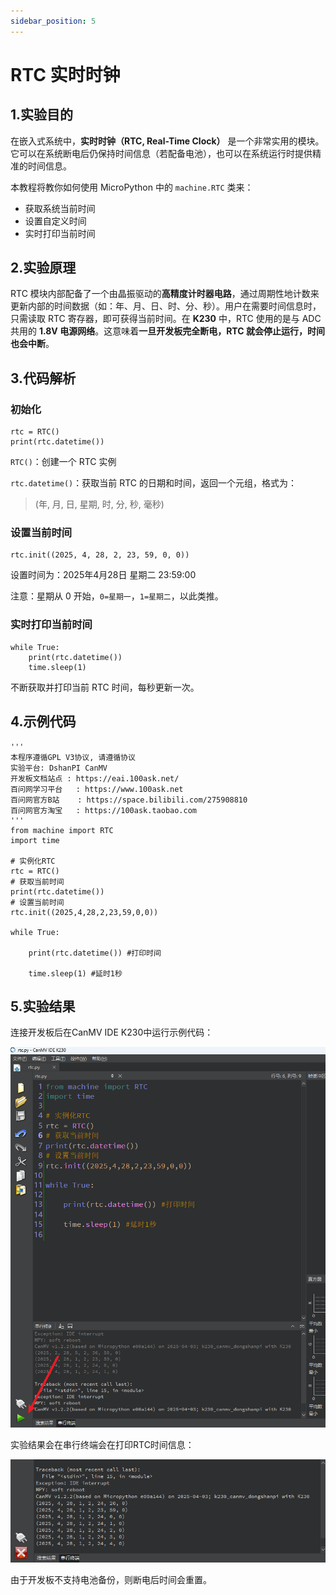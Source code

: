 ```yaml
---
sidebar_position: 5
---
```

# RTC 实时时钟

## 1.实验目的

在嵌入式系统中，**实时时钟（RTC, Real-Time Clock）** 是一个非常实用的模块。它可以在系统断电后仍保持时间信息（若配备电池），也可以在系统运行时提供精准的时间信息。

本教程将教你如何使用 MicroPython 中的 `machine.RTC` 类来：

- 获取系统当前时间
- 设置自定义时间
- 实时打印当前时间

## 2.实验原理

RTC 模块内部配备了一个由晶振驱动的**高精度计时器电路**，通过周期性地计数来更新内部的时间数据（如：年、月、日、时、分、秒）。用户在需要时间信息时，只需读取 RTC 寄存器，即可获得当前时间。在 **K230** 中，RTC 使用的是与 ADC 共用的 **1.8V 电源网络**。这意味着**一旦开发板完全断电，RTC 就会停止运行，时间也会中断**。



## 3.代码解析

### 初始化

```
rtc = RTC()
print(rtc.datetime())
```

`RTC()`：创建一个 RTC 实例

`rtc.datetime()`：获取当前 RTC 的日期和时间，返回一个元组，格式为：

> (年, 月, 日, 星期, 时, 分, 秒, 毫秒)



### 设置当前时间

```
rtc.init((2025, 4, 28, 2, 23, 59, 0, 0))
```

设置时间为：2025年4月28日 星期二 23:59:00

注意：星期从 0 开始，`0=星期一`，`1=星期二`，以此类推。



### 实时打印当前时间

```
while True:
    print(rtc.datetime())
    time.sleep(1)
```

不断获取并打印当前 RTC 时间，每秒更新一次。



## 4.示例代码

```
'''
本程序遵循GPL V3协议, 请遵循协议
实验平台: DshanPI CanMV
开发板文档站点	: https://eai.100ask.net/
百问网学习平台   : https://www.100ask.net
百问网官方B站    : https://space.bilibili.com/275908810
百问网官方淘宝   : https://100ask.taobao.com
'''
from machine import RTC
import time

# 实例化RTC
rtc = RTC()
# 获取当前时间
print(rtc.datetime())
# 设置当前时间
rtc.init((2025,4,28,2,23,59,0,0))

while True:

    print(rtc.datetime()) #打印时间

    time.sleep(1) #延时1秒
```



## 5.实验结果

连接开发板后在CanMV IDE K230中运行示例代码：

![image-20250421171736752](${images}/image-20250421171736752.png)

实验结果会在串行终端会在打印RTC时间信息：

![image-20250421171810061](${images}/image-20250421171810061.png)

由于开发板不支持电池备份，则断电后时间会重置。